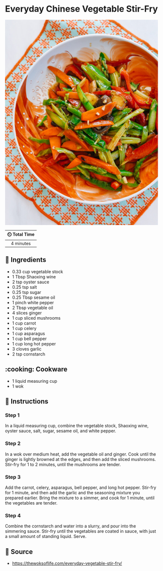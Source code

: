 # Everyday Chinese Vegetable Stir-Fry

![Everyday Chinese Vegetable Stir-Fry](../assets/images/everyday-chinese-vegetable-stir-fry.jpg)

| :timer_clock: Total Time |
|:-----------------------: |
| 4 minutes |

## :salt: Ingredients

- 0.33 cup vegetable stock
- 1 Tbsp Shaoxing wine
- 2 tsp oyster sauce
- 0.25 tsp salt
- 0.25 tsp sugar
- 0.25 Tbsp sesame oil
- 1 pinch white pepper
- 2 Tbsp vegetable oil
- 4 slices ginger
- 1 cup sliced mushrooms
- 1 cup carrot
- 1 cup celery
- 1 cup asparagus
- 1 cup bell pepper
- 1 cup long hot pepper
- 3 cloves garlic
- 2 tsp cornstarch

## :cooking: Cookware

- 1 liquid measuring cup
- 1 wok

## :pencil: Instructions

### Step 1

In a liquid measuring cup, combine the vegetable stock, Shaoxing wine, oyster sauce, salt, sugar, sesame oil, and white
pepper.

### Step 2

In a wok over medium heat, add the vegetable oil and ginger. Cook until the ginger is lightly browned at the edges, and
then add the sliced mushrooms. Stir-fry for 1 to 2 minutes, until the mushrooms are tender.

### Step 3

Add the carrot, celery, asparagus, bell pepper, and long hot pepper. Stir-fry for 1 minute, and then add the garlic and
the seasoning mixture you prepared earlier. Bring the mixture to a simmer, and cook for 1 minute, until the vegetables
are tender.

### Step 4

Combine the cornstarch and water into a slurry, and pour into the simmering sauce. Stir-fry until the vegetables are
coated in sauce, with just a small amount of standing liquid. Serve.

## :link: Source

- <https://thewoksoflife.com/everyday-vegetable-stir-fry/>
